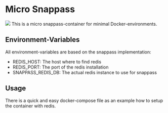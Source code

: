 # Micro Snappass
[![](https://images.microbadger.com/badges/image/nemoinho/snappass.svg)](https://microbadger.com/images/nemoinho/snappass "Get your own image badge on microbadger.com")
This is a micro snappass-container for minimal Docker-environments.

## Environment-Variables
All environment-variables are based on the snappass implementation:

- REDIS_HOST: The host where to find redis
- REDIS_PORT: The port of the redis installation
- SNAPPASS_REDIS_DB: The actual redis instance to use for snappass

## Usage
There is a quick and easy docker-compose file as an example how to setup the container with redis.
